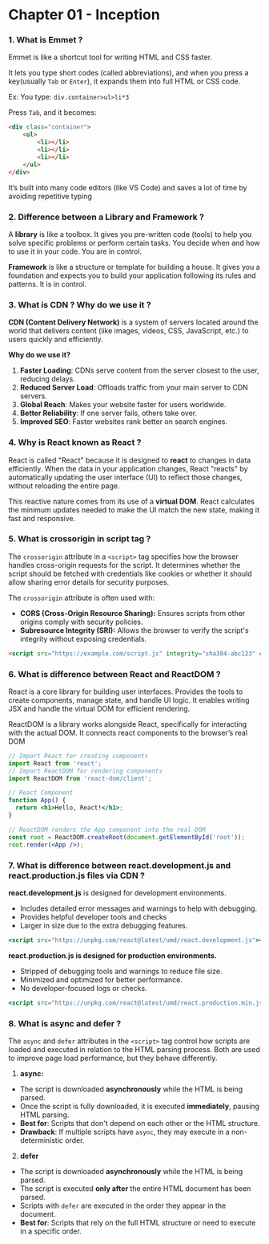 # Chapter 01 - Inception

### 1. What is Emmet ?

Emmet is like a shortcut tool for writing HTML and CSS faster.

It lets you type short codes (called abbreviations), and when you press a key(usually `Tab` or `Enter`), it expands them into full HTML or CSS code. 

Ex: You type: `div.container>ul>li*3` 

Press `Tab`, and it becomes: 

```html
<div class="container">
    <ul>
        <li></li>
        <li></li>
        <li></li>
    </ul>
</div>
```

It’s built into many code editors (like VS Code) and saves a lot of time by avoiding repetitive typing 

### 2. Difference between a Library and Framework ?

A **library** is like a toolbox. It gives you pre-written code (tools) to help you solve specific problems or perform certain tasks. You decide when and how to use it in your code. You are in control.

**Framework** is like a structure or template for building a house. It gives you a foundation and expects you to build your application following its rules and patterns. It is in control.

### 3. What is CDN ? Why do we use it ?

**CDN (Content Delivery Network)** is a system of servers located around the world that delivers content (like images, videos, CSS, JavaScript, etc.) to users quickly and efficiently.

**Why do we use it?**

1. **Faster Loading**: CDNs serve content from the server closest to the user, reducing delays.
2. **Reduced Server Load**: Offloads traffic from your main server to CDN servers.
3. **Global Reach**: Makes your website faster for users worldwide.
4. **Better Reliability**: If one server fails, others take over.
5. **Improved SEO**: Faster websites rank better on search engines.

### 4. Why is React known as React ?

React is called "React" because it is designed to **react** to changes in data efficiently. When the data in your application changes, React "reacts" by automatically updating the user interface (UI) to reflect those changes, without reloading the entire page.

This reactive nature comes from its use of a **virtual DOM**. React calculates the minimum updates needed to make the UI match the new state, making it fast and responsive.

### 5. What is crossorigin in script tag ?

The `crossorigin` attribute in a `<script>` tag specifies how the browser handles cross-origin requests for the script. It determines whether the script should be fetched with credentials like cookies or whether it should allow sharing error details for security purposes.

The `crossorigin` attribute is often used with:

- **CORS (Cross-Origin Resource Sharing):** Ensures scripts from other origins comply with security policies.
- **Subresource Integrity (SRI):** Allows the browser to verify the script's integrity without exposing credentials.

```html
<script src="https://example.com/script.js" integrity="sha384-abc123" crossorigin="anonymous"></script>
```

### 6. What is difference between React and ReactDOM ?

React is a core library for building user interfaces. Provides the tools to create components, manage state, and handle UI logic. It enables writing JSX and handle the virtual DOM for efficient rendering.

ReactDOM is a library works alongside React, specifically for interacting with the actual DOM. It connects react components to the browser’s real DOM

```jsx
// Import React for creating components
import React from 'react';
// Import ReactDOM for rendering components
import ReactDOM from 'react-dom/client';

// React Component
function App() {
  return <h1>Hello, React!</h1>;
}

// ReactDOM renders the App component into the real DOM
const root = ReactDOM.createRoot(document.getElementById('root'));
root.render(<App />);
```

### 7. What is difference between react.development.js and react.production.js files via CDN ?

**react.development.js** is designed for development environments.

- Includes detailed error messages and warnings to help with debugging.
- Provides helpful developer tools and checks
- Larger in size due to the extra debugging features.

```jsx
<script src="https://unpkg.com/react@latest/umd/react.development.js"></script>
```

**react.production.js is designed for production environments.**

- Stripped of debugging tools and warnings to reduce file size.
- Minimized and optimized for better performance.
- No developer-focused logs or checks.

```jsx
<script src="https://unpkg.com/react@latest/umd/react.production.min.js"></script>
```

### 8. What is async and defer ?

The `async` and `defer` attributes in the `<script>` tag control how scripts are loaded and executed in relation to the HTML parsing process. Both are used to improve page load performance, but they behave differently.

1. **async:** 
- The script is downloaded **asynchronously** while the HTML is being parsed.
- Once the script is fully downloaded, it is executed **immediately**, pausing HTML parsing.
- **Best for**: Scripts that don't depend on each other or the HTML structure.
- **Drawback**: If multiple scripts have `async`, they may execute in a non-deterministic order.
2. **defer** 
- The script is downloaded **asynchronously** while the HTML is being parsed.
- The script is executed **only after** the entire HTML document has been parsed.
- Scripts with `defer` are executed in the order they appear in the document.
- **Best for**: Scripts that rely on the full HTML structure or need to execute in a specific order.
